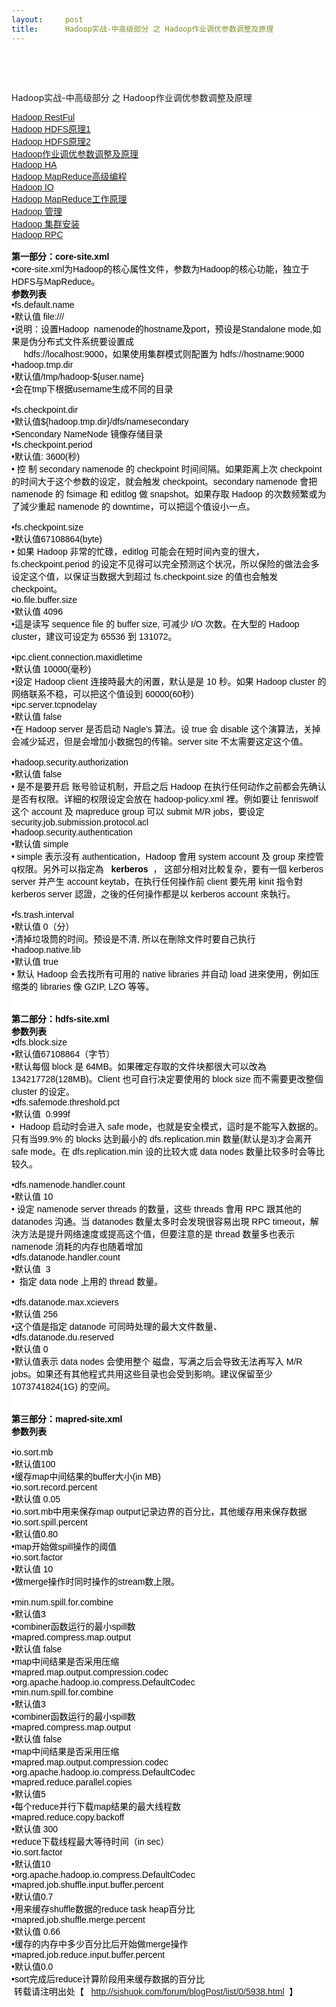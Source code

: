 ```yaml
---
layout:     post
title:      Hadoop实战-中高级部分 之 Hadoop作业调优参数调整及原理
---
```

<div id="article_content" class="article_content clearfix csdn-tracking-statistics" data-pid="blog" data-mod="popu_307" data-dsm="post">
								            <link rel="stylesheet" href="https://csdnimg.cn/release/phoenix/template/css/ck_htmledit_views-f76675cdea.css">
						<div class="htmledit_views" id="content_views">
                <p> </p>
<p> </p>
<p>Hadoop实战-中高级部分 之 Hadoop作业调优参数调整及原理</p>
<div style="color:#000000;font-family:Verdana, Arial, Helvetica, sans-serif;font-size:14px;font-style:normal;font-variant:normal;font-weight:normal;letter-spacing:normal;line-height:normal;text-indent:0px;background-color:#ffffff;">
<div>
<a href="http://sishuok.com/forum/blogPost/list/5833.html" rel="nofollow">Hadoop RestFul</a>
</div>
<div>
<a href="http://sishuok.com/forum/blogPost/list/5936.html" rel="nofollow">Hadoop HDFS原理1</a>
</div>
<div>
<a href="http://sishuok.com/forum/blogPost/list/5937.html" rel="nofollow">Hadoop HDFS原理2</a>
</div>
<div>
<a href="http://sishuok.com/forum/blogPost/list/5938.html" rel="nofollow">Hadoop作业调优参数调整及原理</a>
</div>
<div>
<a href="http://sishuok.com/forum/blogPost/list/5939.html" rel="nofollow">Hadoop HA</a>
</div>
<div>
<a href="http://sishuok.com/forum/blogPost/list/5961.html" rel="nofollow">Hadoop MapReduce高级编程</a>
</div>
<div>
<a href="http://sishuok.com/forum/blogPost/list/5963.html" rel="nofollow">Hadoop IO</a>
</div>
<div>
<a href="http://sishuok.com/forum/blogPost/list/5965.html" rel="nofollow">Hadoop MapReduce工作原理</a>
</div>
<div>
<a href="http://sishuok.com/forum/blogPost/list/5966.html" rel="nofollow">Hadoop 管理</a>
</div>
<div>
<a href="http://sishuok.com/forum/blogPost/list/5969.html" rel="nofollow">Hadoop 集群安装</a>
</div>
<div>
<a href="http://sishuok.com/forum/blogPost/list/5968.html" rel="nofollow">Hadoop RPC</a>
</div>
<div> </div>
</div>
<div style="color:#000000;font-family:Verdana, Arial, Helvetica, sans-serif;font-size:14px;font-style:normal;font-variant:normal;font-weight:normal;letter-spacing:normal;line-height:normal;text-indent:0px;background-color:#ffffff;">
<span class="bold" style="font-weight:bold;">第一部分：core-site.xml</span>
</div>
<div style="color:#000000;font-family:Verdana, Arial, Helvetica, sans-serif;font-size:14px;font-style:normal;font-variant:normal;font-weight:normal;letter-spacing:normal;line-height:normal;text-indent:0px;background-color:#ffffff;">
<div class="O">
<div>•core-site.xml为Hadoop的核心属性文件，参数为Hadoop的核心功能，独立于HDFS与MapReduce。</div>
<div>
<div class="O">
<span class="bold" style="font-weight:bold;">参数列表</span>
</div>
<div>
<div class="O">•fs.default.name</div>
<div class="O1">•默认值 file:///</div>
<div class="O1">•说明：设置Hadoop  namenode的hostname及port，预设是Standalone mode,如果是伪分布式文件系统要设置成</div>
<div class="O">     hdfs://localhost:9000，如果使用集群模式则配置为 hdfs://hostname:9000</div>
<div class="O">
<div class="O">•hadoop.tmp.dir</div>
<div class="O1">•默认值/tmp/hadoop-${user.name}</div>
<div class="O1">•会在tmp下根据username生成不同的目录</div>
<div class="O"> 
<div>
<div class="O">•fs.checkpoint.dir</div>
<div class="O1">•默认值${hadoop.tmp.dir}/dfs/namesecondary</div>
<div class="O1">•Sencondary NameNode 镜像存储目录</div>
<div class="O">•fs.checkpoint.period</div>
<div class="O1">•默认值: 3600(秒)</div>
<div class="O1">• 控 制 secondary namenode 的 checkpoint 时间间隔。如果距离上次 
checkpoint 的时间大于这个参数的设定，就会触发 checkpoint。secondary namenode 會把 namenode 的
 fsimage 和 editlog 做 snapshot。如果存取 Hadoop 的次数频繁或为了減少重起 namenode 的 
downtime，可以把這个值设小一点。</div>
<div class="O1"> 
<div>
<div class="O">•fs.checkpoint.size</div>
<div class="O1">•默认值67108864(byte)</div>
<div class="O1">• 如果 Hadoop 非常的忙碌，editlog 
可能会在短时间內变的很大，fs.checkpoint.period 
的设定不见得可以完全预测这个状况，所以保险的做法会多设定这个值，以保证当数据大到超过 fs.checkpoint.size 的值也会触发 
checkpoint。</div>
<div class="O">•io.file.buffer.size</div>
<div class="O1">•默认值 4096</div>
<div class="O1">•這是读写 sequence file 的 buffer size, 可减少 I/O 次数。在大型的 Hadoop cluster，建议可设定为 65536 到 131072。</div>
<div class="O"> 
<div>
<div class="O">•ipc.client.connection.maxidletime</div>
<div class="O1">•默认值 10000(毫秒)</div>
<div class="O1">•设定 Hadoop client 连接時最大的闲置，默认是是 10 秒。如果 Hadoop cluster 的网络联系不稳，可以把这个值设到 60000(60秒)</div>
<div class="O">•ipc.server.tcpnodelay</div>
<div class="O1">•默认值 false</div>
<div class="O1">•在 Hadoop server 是否启动 Nagle’s 算法。设 true 会 disable 这个演算法，关掉会减少延迟，但是会增加小数据包的传输。server site 不太需要这定这个值。</div>
<div class="O"> 
<div>
<div class="O">•hadoop.security.authorization</div>
<div class="O1">•默认值 false</div>
<div class="O1">• 是不是要开启 账号验证机制，开启之后 Hadoop 
在执行任何动作之前都会先确认是否有权限。详細的权限设定会放在 hadoop-policy.xml 裡。例如要让 fenriswolf 这个 
account 及 mapreduce group 可以 submit M/R 
jobs，要设定security.job.submission.protocol.acl</div>
<div class="O">•hadoop.security.authentication</div>
<div class="O1">•默认值 simple</div>
<div class="O1">• simple 表示沒有 authentication，Hadoop 會用 system account 及 group 來控管q权限。另外可以指定為   <strong>kerberos</strong>
 ，
 这部分相对比較复杂，要有一個 kerberos server 并产生 account keytab，在执行任何操作前 client 要先用 
kinit 指令對 kerberos server 認證，之後的任何操作都是以 kerberos account 來執行。</div>
<div class="O"> 
<div>
<div class="O">•fs.trash.interval</div>
<div class="O1">•默认值 0（分）</div>
<div class="O1">•清掉垃圾筒的时间。预设是不清, 所以在刪除文件时要自己执行</div>
<div class="O">•hadoop.native.lib</div>
<div class="O1">•默认值 true</div>
<div class="O1">• 默认 Hadoop 会去找所有可用的 native libraries 并自动 load 进來使用，例如压缩类的 libraries 像 GZIP, LZO 等等。
<div class="O">
<div> </div>
<div> </div>
<div>
<span class="bold" style="font-weight:bold;">第二部分：hdfs-site.xml</span>
</div>
<div>
<div class="O">
<span class="bold" style="font-weight:bold;">参数列表</span>
</div>
<div>
<div class="O">•dfs.block.size</div>
<div class="O1">•默认值67108864（字节）</div>
<div class="O1">•默认每個 block 是 64MB。如果確定存取的文件块都很大可以改為 134217728(128MB)。Client 也可自行决定要使用的 block size 而不需要更改整個 cluster 的设定。</div>
<div class="O">•dfs.safemode.threshold.pct</div>
<div class="O1">•默认值  0.999f</div>
<div class="O1">•  Hadoop 启动时会进入 safe mode，也就是安全模式，這时是不能写入数据的。只有当99.9% 的
 blocks 达到最小的 dfs.replication.min 数量(默认是3)才会离开safe mode。在 
dfs.replication.min 设的比较大或 data nodes 数量比较多时会等比较久。</div>
<div class="O"> 
<div>
<div class="O">•dfs.namenode.handler.count</div>
<div class="O1">•默认值 10</div>
<div class="O1">• 设定 namenode server threads 的数量，这些 threads 會用 RPC 跟其他的 
datanodes 沟通。当 datanodes 数量太多时会发現很容易出現 RPC 
timeout，解決方法是提升网络速度或提高这个值，但要注意的是 thread 数量多也表示 namenode 消耗的内存也随着增加</div>
<div class="O">•dfs.datanode.handler.count</div>
<div class="O1">•默认值  3</div>
<div class="O1">•  指定 data node 上用的 thread 数量。</div>
<div class="O"> 
<div>
<div class="O">•dfs.datanode.max.xcievers</div>
<div class="O1">•默认值 256</div>
<div class="O1">•这个值是指定 datanode 可同時处理的最大文件数量、</div>
<div class="O">•dfs.datanode.du.reserved</div>
<div class="O1">•默认值 0</div>
<div class="O1">•默认值表示 data nodes 会使用整个 磁盘，写满之后会导致无法再写入 M/R jobs。如果还有其他程式共用这些目录也会受到影响。建议保留至少 1073741824(1G) 的空间。
<div class="O">
<div> </div>
<div> </div>
<div>
<span class="bold" style="font-weight:bold;">第三部分：mapred-site.xml</span>
</div>
<div>
<div class="O">
<span class="bold" style="font-weight:bold;">参数列表</span>
</div>
 
<div>
<div class="O">•io.sort.mb</div>
<div class="O1">•默认值100</div>
<div class="O1">•缓存map中间结果的buffer大小(in MB)</div>
<div class="O">•io.sort.record.percent</div>
<div class="O1">•默认值 0.05</div>
<div class="O1">•io.sort.mb中用来保存map output记录边界的百分比，其他缓存用来保存数据</div>
<div class="O">
<div class="O">•io.sort.spill.percent</div>
<div class="O1">•默认值0.80</div>
<div class="O1">•map开始做spill操作的阈值</div>
<div class="O">•io.sort.factor</div>
<div class="O1">•默认值 10</div>
<div class="O1">•做merge操作时同时操作的stream数上限。</div>
<div class="O"> 
<div>
<div class="O">•min.num.spill.for.combine</div>
<div class="O1">•默认值3</div>
<div class="O1">•combiner函数运行的最小spill数</div>
<div class="O">•mapred.compress.map.output</div>
<div class="O1">•默认值 false</div>
<div class="O1">•map中间结果是否采用压缩</div>
<div class="O">•mapred.map.output.compression.codec</div>
<div class="O1">•org.apache.hadoop.io.compress.DefaultCodec</div>
<div class="O1">
<div class="O">•min.num.spill.for.combine</div>
<div class="O1">•默认值3</div>
<div class="O1">•combiner函数运行的最小spill数</div>
<div class="O">•mapred.compress.map.output</div>
<div class="O1">•默认值 false</div>
<div class="O1">•map中间结果是否采用压缩</div>
<div class="O">•mapred.map.output.compression.codec</div>
<div class="O1">•org.apache.hadoop.io.compress.DefaultCodec</div>
<div class="O1">
<div class="O">•mapred.reduce.parallel.copies</div>
<div class="O1">•默认值5</div>
<div class="O1">•每个reduce并行下载map结果的最大线程数</div>
<div class="O">•mapred.reduce.copy.backoff</div>
<div class="O1">•默认值 300</div>
<div class="O1">•reduce下载线程最大等待时间（in sec）</div>
<div class="O">•io.sort.factor</div>
<div class="O1">•默认值10</div>
<div class="O1">•org.apache.hadoop.io.compress.DefaultCodec</div>
<div class="O1">
<div class="O">•mapred.job.shuffle.input.buffer.percent</div>
<div class="O1">•默认值0.7</div>
<div class="O1">•用来缓存shuffle数据的reduce task heap百分比</div>
<div class="O">•mapred.job.shuffle.merge.percent</div>
<div class="O1">•默认值 0.66</div>
<div class="O1">•缓存的内存中多少百分比后开始做merge操作</div>
<div class="O">•mapred.job.reduce.input.buffer.percent</div>
<div class="O1">•默认值0.0</div>
<div class="O1">•sort完成后reduce计算阶段用来缓存数据的百分比</div>
<div class="O"> 转载请注明出处【   <a href="http://sishuok.com/forum/blogPost/list/0/5938.html" rel="nofollow">http://sishuok.com/forum/blogPost/list/0/5938.html</a>
 】</div>
</div>
</div>
</div>
</div>
</div>
</div>
</div>
</div>
</div>
</div>
</div>
</div>
</div>
</div>
</div>
</div>
</div>
</div>
</div>
</div>
</div>
</div>
</div>
</div>
</div>
</div>
</div>
</div>
</div>
</div>
</div>
</div>
</div>            </div>
                </div>
